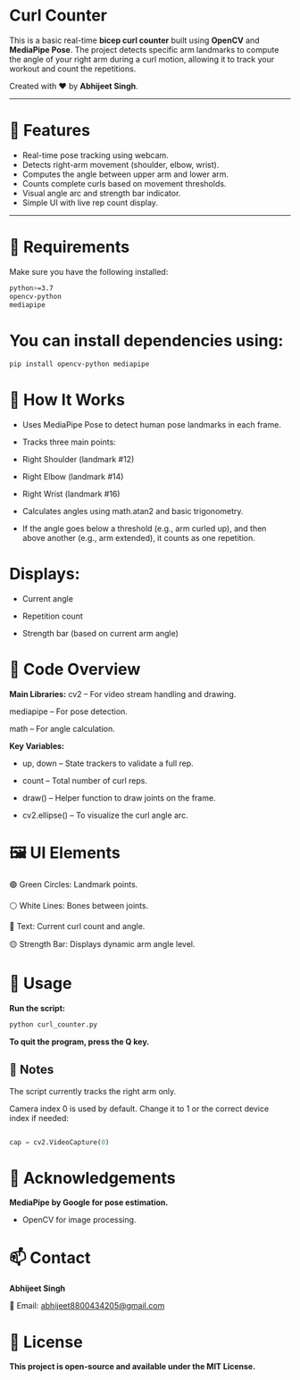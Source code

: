 # Curl Counter

This is a basic real-time **bicep curl counter** built using **OpenCV** and **MediaPipe Pose**. The project detects specific arm landmarks to compute the angle of your right arm during a curl motion, allowing it to track your workout and count the repetitions.

Created with ❤️ by **Abhijeet Singh**.

---

# 🧠 Features

- Real-time pose tracking using webcam.
- Detects right-arm movement (shoulder, elbow, wrist).
- Computes the angle between upper arm and lower arm.
- Counts complete curls based on movement thresholds.
- Visual angle arc and strength bar indicator.
- Simple UI with live rep count display.

---

# 🔧 Requirements

Make sure you have the following installed:

```bash
python>=3.7
opencv-python
mediapipe
```

# You can install dependencies using:

```bash
pip install opencv-python mediapipe
```

# 🚀 How It Works

- Uses MediaPipe Pose to detect human pose landmarks in each frame.

- Tracks three main points:

- Right Shoulder (landmark #12)

- Right Elbow (landmark #14)

- Right Wrist (landmark #16)

- Calculates angles using math.atan2 and basic trigonometry.

- If the angle goes below a threshold (e.g., arm curled up), and then above another (e.g., arm extended), it counts as one repetition.

# Displays:

- Current angle

- Repetition count

- Strength bar (based on current arm angle)

# 📄 Code Overview
**Main Libraries:**
cv2 – For video stream handling and drawing.

mediapipe – For pose detection.

math – For angle calculation.

**Key Variables:**
- up, down – State trackers to validate a full rep.

- count – Total number of curl reps.

- draw() – Helper function to draw joints on the frame.

- cv2.ellipse() – To visualize the curl angle arc.

# 🖼️ UI Elements


🟢 Green Circles: Landmark points.

⚪ White Lines: Bones between joints.

🔴 Text: Current curl count and angle.

🟡 Strength Bar: Displays dynamic arm angle level.


# 🏁 Usage
**Run the script:**

```bash
python curl_counter.py
```

**To quit the program, press the Q key.**

## 📌 Notes
The script currently tracks the right arm only.

Camera index 0 is used by default. Change it to 1 or the correct device index if needed:

```python

cap = cv2.VideoCapture(0)
```


# 🙏 Acknowledgements
**MediaPipe by Google for pose estimation.**

- OpenCV for image processing.

# 📫 Contact
**Abhijeet Singh**

📧 Email: abhijeet8800434205@gmail.com


# 📜 License
**This project is open-source and available under the MIT License.**
